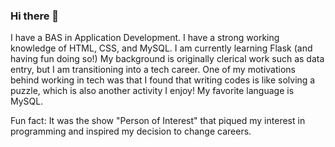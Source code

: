 ### Hi there 👋

<!--
**chonger878/chonger878** is a ✨ _special_ ✨ repository because its `README.md` (this file) appears on your GitHub profile.

Here are some ideas to get you started:

- 🔭 I’m currently working on ...
- 🌱 I’m currently learning ...
- 👯 I’m looking to collaborate on ...
- 🤔 I’m looking for help with ...
- 💬 Ask me about ...
- 📫 How to reach me: ...
- 😄 Pronouns: ...
- ⚡ Fun fact: ...
-->

I have a BAS in Application Development.  I have a strong working knowledge of HTML, CSS, and MySQL.  I am currently learning Flask (and having fun doing so!)  My background is originally clerical work such as data entry, but I am transitioning into a tech career.  One of my motivations behind working in tech was that I found that writing codes is like solving a puzzle, which is also another activity I enjoy! My favorite language is MySQL.

Fun fact:  It was the show "Person of Interest" that piqued my interest in programming and inspired my decision to change careers.
